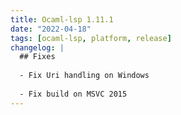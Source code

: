 ```yaml
---
title: Ocaml-lsp 1.11.1
date: "2022-04-18"
tags: [ocaml-lsp, platform, release]
changelog: |
  ## Fixes
  
  - Fix Uri handling on Windows
  
  - Fix build on MSVC 2015
---
```


